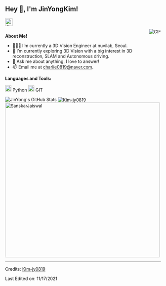 <h2 title="hehehe"> Hey 👋, I'm JinYongKim!</h2>

<a href="https://www.linkedin.com/in/%EC%A7%84%EC%9A%A9-%EA%B9%80-09b17321a/">
  <img align="left" alt="JinYong's LinkedIn" width="24px" src="https://img.icons8.com/nolan/96/linkedin.png" />
</a>






<br />
<br />


 

  <img align="right" alt="GIF" src="https://media.giphy.com/media/LmNwrBhejkK9EFP504/giphy.gif" />

**About Me!**

- 👨🏽‍💻 I’m currently a 3D Vision Engineer at nuvilab, Seoul.
- 🌱 I’m currently exploring 3D Vision with a big interest in 3D reconstruction, SLAM and Autonomous driving. 
- 💬 Ask me about anything, I love to answer!
- 📫 Email me at [charlie0819@naver.com](charlie0819@naver.com).



**Languages and Tools:**  


<code><img height="20" src="https://img.icons8.com/nolan/96/python.png"></code> Python
<code><img height="20" src="https://img.icons8.com/nolan/96/git.png"></code> GIT

<img src="https://github-readme-stats.vercel.app/api?username=Kim-jy0819&show_icons=true&hide_border=true&count_private=true&theme=shades-of-purple&icon_color=fad000" alt="JinYong's GitHub Stats">
<img align="center" src="https://github-readme-streak-stats.herokuapp.com/?user=sanskarjaiswal2001&count_private=true&theme=radical" alt="Kim-jy0819" />
<img align="center" width=500 src="https://github-readme-stats.vercel.app/api/top-langs/?username=Kim-jy0819&count_private=true&theme=radical" alt="SanskarJaiswal" />

-----
Credits: [Kim-jy0819](https://github.com/Kim-jy0819)

Last Edited on: 11/17/2021
